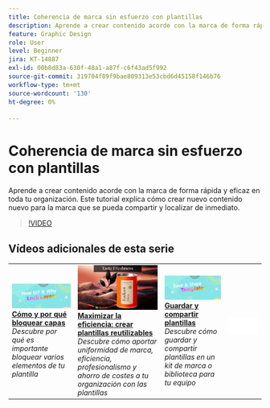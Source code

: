 ```yaml
---
title: Coherencia de marca sin esfuerzo con plantillas
description: Aprende a crear contenido acorde con la marca de forma rápida y eficaz en toda tu organización
feature: Graphic Design
role: User
level: Beginner
jira: KT-14887
exl-id: 00b8d83a-630f-48a1-a87f-c6f43ad5f992
source-git-commit: 319704f89f9bae809313e53cbd6d45158f146b76
workflow-type: tm+mt
source-wordcount: '130'
ht-degree: 0%

---
```


# Coherencia de marca sin esfuerzo con plantillas

Aprende a crear contenido acorde con la marca de forma rápida y eficaz en toda tu organización. Este tutorial explica cómo crear nuevo contenido nuevo para la marca que se pueda compartir y localizar de inmediato.

>[!VIDEO](https://video.tv.adobe.com/v/3427099?quality=12&learn=on&hidetitle=true)

## Vídeos adicionales de esta serie

<table style="table-layout:fixed">
<tr>
    <td>
        <a href="lock-layers.md">
            <img alt="Cómo y por qué bloquear capas" src="assets/lock-layers.png" />
        </a>
        <div>
            <a href="lock-layers.md"><strong>Cómo y por qué bloquear capas</strong></a>
            </div>
            <em>Descubre por qué es importante bloquear varios elementos de tu plantilla</em>
            <br>
    </td>
    <td>
         <a href="create-templates.md">
            <img alt="Maximizar la eficiencia: cree plantillas reutilizables" src="assets/create-template.png" />
         </a>
         <div>
         <a href="create-templates.md"><strong>Maximizar la eficiencia: crear plantillas reutilizables</strong></a>
         </div>
         <em>Descubre cómo aportar uniformidad de marca, eficiencia, profesionalismo y ahorro de costes a tu organización con las plantillas</em>
         <br>
   </td>
   <td>
         <a href="share-templates.md">
            <img alt="Guardar y compartir plantillas" src="assets/share-templates.png" />
         </a>
         <div>
         <a href="share-templates.md"><strong>Guardar y compartir plantillas</strong></a>
         </div>
         <em>Descubre cómo guardar y compartir plantillas en un kit de marca o biblioteca para tu equipo</em>
         <br>
   </td>
    <td>
      <img alt="Separador" src="../assets/Whitespacer.png" />
      <div>
      <br>
    </td>
</tr>
</table>
